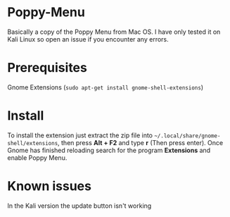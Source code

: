 # Poppy-Menu
Basically a copy of the Poppy Menu from Mac OS. I have only tested it on Kali Linux so open an issue if you encounter any errors.

# Prerequisites
Gnome Extensions (```sudo apt-get install gnome-shell-extensions```)

# Install
To install the extension just extract the zip file into ```~/.local/share/gnome-shell/extensions```, then press **Alt + F2** and type **r** (Then press enter). Once Gnome has finished reloading search for the program **Extensions** and enable Poppy Menu.

# Known issues
In the Kali version the update button isn't working

